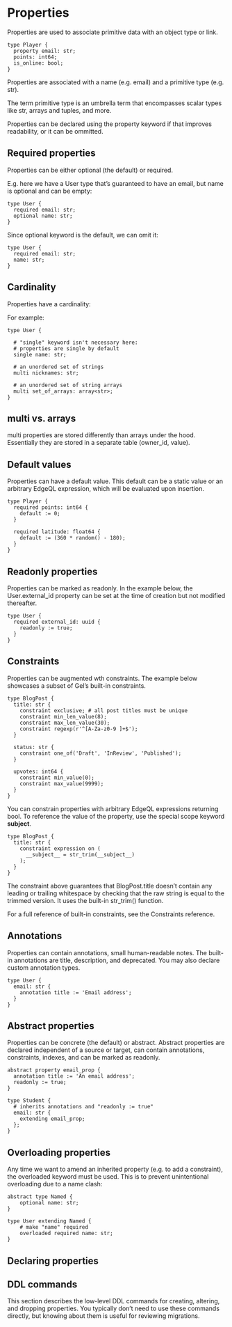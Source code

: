 # Properties

Properties are used to associate primitive data with an object type or link.

```sdl
type Player {
  property email: str;
  points: int64;
  is_online: bool;
}
```

Properties are associated with a name (e.g. email) and a primitive type (e.g. str).

The term primitive type is an umbrella term that encompasses scalar types like str, arrays and tuples, and more.

Properties can be declared using the property keyword if that improves readability, or it can be ommitted.

## Required properties

Properties can be either optional (the default) or required.

E.g. here we have a User type that’s guaranteed to have an email, but name is optional and can be empty:

```sdl
type User {
  required email: str;
  optional name: str;
}
```

Since optional keyword is the default, we can omit it:

```sdl
type User {
  required email: str;
  name: str;
}
```

## Cardinality

Properties have a cardinality:

For example:

```sdl
type User {

  # "single" keyword isn't necessary here:
  # properties are single by default
  single name: str;

  # an unordered set of strings
  multi nicknames: str;

  # an unordered set of string arrays
  multi set_of_arrays: array<str>;
}
```

## multi vs. arrays

multi properties are stored differently than arrays under the hood. Essentially they are stored in a separate table (owner_id, value).

## Default values

Properties can have a default value. This default can be a static value or an arbitrary EdgeQL expression, which will be evaluated upon insertion.

```sdl
type Player {
  required points: int64 {
    default := 0;
  }

  required latitude: float64 {
    default := (360 * random() - 180);
  }
}
```

## Readonly properties

Properties can be marked as readonly. In the example below, the User.external_id property can be set at the time of creation but not modified thereafter.

```sdl
type User {
  required external_id: uuid {
    readonly := true;
  }
}
```

## Constraints

Properties can be augmented wth constraints. The example below showcases a subset of Gel’s built-in constraints.

```sdl
type BlogPost {
  title: str {
    constraint exclusive; # all post titles must be unique
    constraint min_len_value(8);
    constraint max_len_value(30);
    constraint regexp(r'^[A-Za-z0-9 ]+$');
  }

  status: str {
    constraint one_of('Draft', 'InReview', 'Published');
  }

  upvotes: int64 {
    constraint min_value(0);
    constraint max_value(9999);
  }
}
```

You can constrain properties with arbitrary EdgeQL expressions returning bool. To reference the value of the property, use the special scope keyword __subject__.

```sdl
type BlogPost {
  title: str {
    constraint expression on (
      __subject__ = str_trim(__subject__)
    );
  }
}
```

The constraint above guarantees that BlogPost.title doesn’t contain any leading or trailing whitespace by checking that the raw string is equal to the trimmed version. It uses the built-in str_trim() function.

For a full reference of built-in constraints, see the Constraints reference.

## Annotations

Properties can contain annotations, small human-readable notes. The built-in annotations are title, description, and deprecated. You may also declare custom annotation types.

```sdl
type User {
  email: str {
    annotation title := 'Email address';
  }
}
```

## Abstract properties

Properties can be concrete (the default) or abstract. Abstract properties are declared independent of a source or target, can contain annotations, constraints, indexes, and can be marked as readonly.

```sdl
abstract property email_prop {
  annotation title := 'An email address';
  readonly := true;
}

type Student {
  # inherits annotations and "readonly := true"
  email: str {
    extending email_prop;
  };
}
```

## Overloading properties

Any time we want to amend an inherited property (e.g. to add a constraint), the overloaded keyword must be used. This is to prevent unintentional overloading due to a name clash:

```sdl
abstract type Named {
    optional name: str;
}

type User extending Named {
    # make "name" required
    overloaded required name: str;
}
```

## Declaring properties

## DDL commands

This section describes the low-level DDL commands for creating, altering, and dropping properties. You typically don’t need to use these commands directly, but knowing about them is useful for reviewing migrations.

